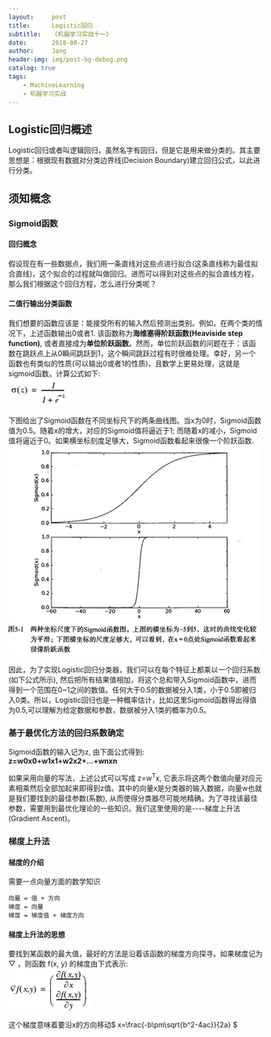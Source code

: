 ```yaml
---
layout:     post
title:      Logistic回归
subtitle:   《机器学习实战十一》
date:       2018-08-27
author:     Jang
header-img: img/post-bg-debug.png
catalog: true
tags:
    - MachineLearning
    - 机器学习实战
---
```


## Logistic回归概述<br>
Logistic回归或者叫逻辑回归，虽然名字有回归，但是它是用来做分类的。其主要思想是：根据现有数据对分类边界线(Decision Boundary)建立回归公式，以此进行分类。<br>

## 须知概念<br>

### Sigmoid函数<br>

#### 回归概念<br>
假设现在有一些数据点，我们用一条直线对这些点进行拟合(这条直线称为最佳拟合直线)，这个拟合的过程就叫做回归。进而可以得到对这些点的拟合直线方程，那么我们根据这个回归方程，怎么进行分类呢？<br>

#### 二值行输出分类函数<br>
我们想要的函数应该是：能接受所有的输入然后预测出类别。例如，在两个类的情况下，上述函数输出0或者1. 该函数称为**海维塞得阶跃函数(Heaviside step function)**, 或者直接成为**单位阶跃函数**。然而，单位阶跃函数的问题在于：该函数在跳跃点上从0瞬间跳跃到1，这个瞬间跳跃过程有时很难处理。幸好，另一个函数也有类似的性质(可以输出0或者1的性质)，且数学上更易处理，这就是sigmoid函数。计算公式如下:<br>
<img src="https://github.com/apachecn/AiLearning/raw/dev/img/ml/5.Logistic/LR_1.png"/><br>

下图给出了Sigmoid函数在不同坐标尺下的两条曲线图。当x为0时，Sigmoid函数值为0.5。随着x的增大，对应的Sigmoid值将逼近于1; 而随着x的减小，Sigmoid值将逼近于0。如果横坐标刻度足够大，Sigmoid函数看起来很像一个阶跃函数.<br>
<img src="https://github.com/apachecn/AiLearning/raw/dev/img/ml/5.Logistic/LR_3.png"/><br>

因此，为了实现Logistic回归分类器，我们可以在每个特征上都乘以一个回归系数(如下公式所示), 然后把所有结果值相加，将这个总和带入Sigmoid函数中，进而得到一个范围在0~1之间的数值。任何大于0.5的数据被分入1类，小于0.5即被归入0类。所以，Logistic回归也是一种概率估计，比如这里Sigmoid函数得出得值为0.5,可以理解为给定数据和参数，数据被分入1类的概率为0.5。<br>

### 基于最优化方法的回归系数确定<br>
Sigmoid函数的输入记为z, 由下面公式得到:<br>
**z=w0x0+w1x1+w2x2+...+wnxn**<br>

如果采用向量的写法，上述公式可以写成 z=w<sup>T</sup>x, 它表示将这两个数值向量对应元素相乘然后全部加起来即得到z值。其中的向量x是分类器的输入数据，向量w也就是我们要找到的最佳参数(系数), 从而使得分类器尽可能地精确。为了寻找该最佳参数，需要用到最优化理论的一些知识。我们这里使用的是----梯度上升法(Gradient Ascent)。<br>

### 梯度上升法<br>

#### 梯度的介绍<br>

需要一点向量方面的数学知识<br>
```
向量 = 值 + 方向
梯度 = 向量
梯度 = 梯度值 + 梯度方向
```

#### 梯度上升法的思想<br>

要找到某函数的最大值，最好的方法是沿着该函数的梯度方向探寻。如果梯度记为 ▽ ，则函数 f(x, y) 的梯度由下式表示:<br>
<img src="https://github.com/apachecn/AiLearning/raw/dev/img/ml/5.Logistic/LR_5.png"/><br>

这个梯度意味着要沿x的方向移动$ x=\frac{-b\pm\sqrt{b^2-4ac}}{2a} $

